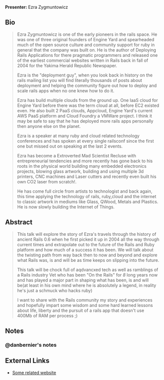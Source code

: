 **Presenter:** Ezra Zygmuntowicz

## Bio

> Ezra Zygmuntowicz is one of the early pioneers in the rails space. He was one of three original founders of Engine Yard and spearheaded much of the open source culture and community support for ruby in general that the company was built on. He is the author of Deploying Rails Applications for there pragmatic programmers and released one of the earliest commercial websites written in Rails back in fall of 2004 for the Yakima Herald Republic Newspaper.
>
> Ezra is the "deployment guy", when you look back in history on the rails mailing list you will find literally thousands of posts about deployment and helping the community figure out how to deploy and scale rails apps when no one knew how to do it.
>
> Ezra has build multiple clouds from the ground up. One IaaS cloud for Engine Yard before there was the term cloud at all, before EC2 existed even. He also built 2 PaaS clouds, Appcloud, Engine Yard's current AWS PaaS platform and Cloud Foundry a VMWare project. I think it may be safe to say that he has deployed more rails apps personally then anyone else on the planet.
>
> Ezra is a speaker at many ruby and cloud related technology conferences and has spoken at every single railsconf since the first one but missed out on speaking at the last 2 events.
>
> Ezra has become a Extroverted Mad Scientist Recluse with entrepreneurial tendencies and more recently has gone back to his roots in the physical world building many embedded electronics projects, blowing glass artwork, building and using multiple 3d printers, CNC machines and Laser cutters and recently even built his own CO2 laser from scratch!.
>
> He has come full circle from artists to technologist and back again, this time applying the technology of rails, ruby,cloud and the internet to classic artwork in mediums like Glass, QWood, Metals and Plastics. He is now slowly building the Internet of Things.

## Abstract

> This talk will explore the story of Ezra's travels through the history of ancient Rails 0.6 when he first picked it up in 2004 all the way through current times and extrapolate out to the future of the Rails and Ruby platform and how much of a success it has been. We will talk about the twisting path from way back then to now and beyond and explore what Rails was, is and will be as time keeps on slipping into the future.
>
> This talk will be chock full of aqdvancxed tech as well as ramblings of a Rails industry Vet who has been "On the Rails" for *8* long years now and has played a major part in shaping what has been, is and will be(at least in his own mind where he is absolutely a legend, in reality he's just a schmuck who hacks ruby)
>
> I want to share with the Rails community my story and experiences and hopefully impart some wisdom and some hard learned lessons about life, liberty and the pursuit of a rails app that doesn't use 400Mb of RAM per process ;)

## Notes

### @danbernier's notes

## External Links

* [Some related website](http://www.example.com/)
